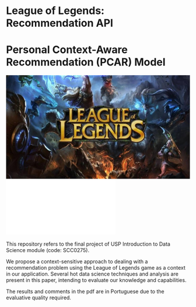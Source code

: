 # League of Legends: Recommendation API
# Personal Context-Aware Recommendation (PCAR) Model

![leaguefront](./imgs/league_of_legends.png)
![network](./imgs/network.pdf)

This repository refers to the final project of USP Introduction to Data Science module (code: SCC0275).

We propose a context-sensitive approach to dealing with a recommendation problem using the League of Legends game as a context in our application.
Several hot data science techniques and analysis are present in this paper, intending to evaluate our knowledge and capabilities.

The results and comments in the pdf are in Portuguese due to the evaluative quality required.
